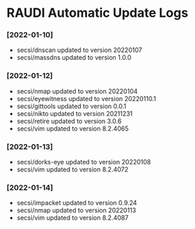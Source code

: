 # RAUDI Automatic Update Logs

### [2022-01-10]
- secsi/dnscan updated to version 20220107
- secsi/massdns updated to version 1.0.0
### [2022-01-12]
- secsi/nmap updated to version 20220104
- secsi/eyewitness updated to version 20220110.1
- secsi/gittools updated to version 0.0.1
- secsi/nikto updated to version 20211231
- secsi/retire updated to version 3.0.6
- secsi/vim updated to version 8.2.4065

### [2022-01-13]
- secsi/dorks-eye updated to version 20220108
- secsi/vim updated to version 8.2.4072

### [2022-01-14]
- secsi/impacket updated to version 0.9.24
- secsi/nmap updated to version 20220113
- secsi/vim updated to version 8.2.4087
